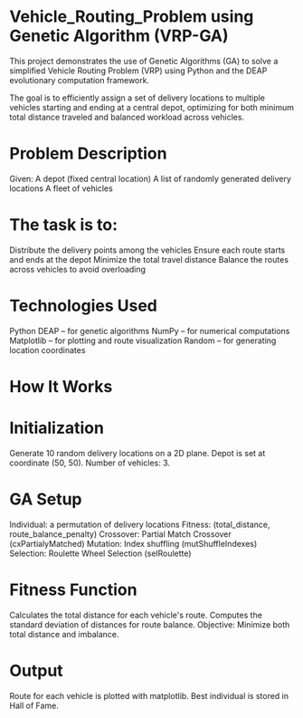 # Vehicle_Routing_Problem using Genetic Algorithm (VRP-GA)
This project demonstrates the use of Genetic Algorithms (GA) to solve a simplified Vehicle Routing Problem (VRP) using Python and the DEAP evolutionary computation framework.

The goal is to efficiently assign a set of delivery locations to multiple vehicles starting and ending at a central depot, optimizing for both minimum total distance traveled and balanced workload across vehicles.

# Problem Description
Given:
 A depot (fixed central location)
 A list of randomly generated delivery locations
 A fleet of vehicles

# The task is to:
  Distribute the delivery points among the vehicles
  Ensure each route starts and ends at the depot
  Minimize the total travel distance
  Balance the routes across vehicles to avoid overloading

# Technologies Used
  Python
  DEAP – for genetic algorithms
  NumPy – for numerical computations
  Matplotlib – for plotting and route visualization
  Random – for generating location coordinates

# How It Works
# Initialization
  Generate 10 random delivery locations on a 2D plane.
  Depot is set at coordinate (50, 50).
  Number of vehicles: 3.

# GA Setup
  Individual: a permutation of delivery locations
  Fitness: (total_distance, route_balance_penalty)
  Crossover: Partial Match Crossover (cxPartialyMatched)
  Mutation: Index shuffling (mutShuffleIndexes)
  Selection: Roulette Wheel Selection (selRoulette)

# Fitness Function
  Calculates the total distance for each vehicle's route.
  Computes the standard deviation of distances for route balance.
  Objective: Minimize both total distance and imbalance.

# Output
  Route for each vehicle is plotted with matplotlib.
  Best individual is stored in Hall of Fame.

